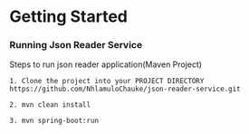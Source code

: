 # Getting Started

### Running Json Reader Service

Steps to run json reader application(Maven Project)
```
1. Clone the project into your PROJECT DIRECTORY https://github.com/NhlamuloChauke/json-reader-service.git

2. mvn clean install

3. mvn spring-boot:run

